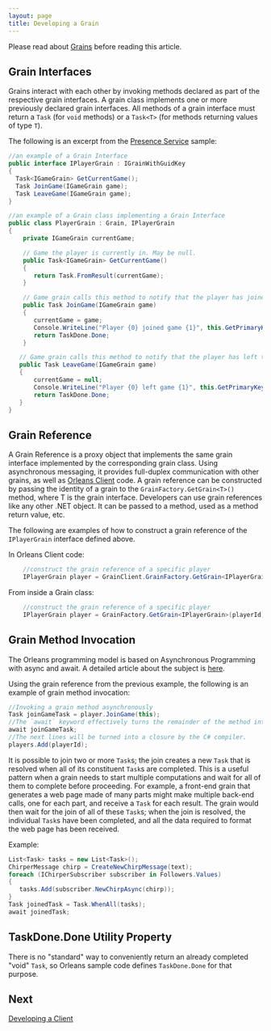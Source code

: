 ```yaml
---
layout: page
title: Developing a Grain
---
```



Please read about [Grains](Grains.md) before reading this article.

## Grain Interfaces

Grains interact with each other by invoking methods declared as part of the respective grain interfaces.
A grain class implements one or more previously declared grain interfaces.
All methods of a grain interface must return a `Task` (for `void` methods) or a `Task<T>` (for methods returning values of type `T`).

The following is an excerpt from the [Presence Service](/orleans/Documentation/Samples-Overview/Presence-Service.html) sample:

``` csharp
//an example of a Grain Interface
public interface IPlayerGrain : IGrainWithGuidKey
{
  Task<IGameGrain> GetCurrentGame();
  Task JoinGame(IGameGrain game);
  Task LeaveGame(IGameGrain game);
}

//an example of a Grain class implementing a Grain Interface
public class PlayerGrain : Grain, IPlayerGrain
{
    private IGameGrain currentGame;

    // Game the player is currently in. May be null.
    public Task<IGameGrain> GetCurrentGame()
    {
       return Task.FromResult(currentGame);
    }

    // Game grain calls this method to notify that the player has joined the game.
    public Task JoinGame(IGameGrain game)
    {
       currentGame = game;
       Console.WriteLine("Player {0} joined game {1}", this.GetPrimaryKey(), game.GetPrimaryKey());
       return TaskDone.Done;
    }

   // Game grain calls this method to notify that the player has left the game.
   public Task LeaveGame(IGameGrain game)
   {
       currentGame = null;
       Console.WriteLine("Player {0} left game {1}", this.GetPrimaryKey(), game.GetPrimaryKey());
       return TaskDone.Done;
   }
}
```

## Grain Reference

A Grain Reference is a proxy object that implements the same grain interface implemented by the corresponding grain class. Using asynchronous messaging, it provides full-duplex communication with other grains, as well as [Orleans Client](/Orleans/Getting-Started-With-Orleans/Clients) code.
A grain reference can be constructed by passing the identity of a grain to the `GrainFactory.GetGrain<T>()` method, where T is the grain interface. Developers can use grain references like any other .NET object. It can be passed to a method, used as a method return value, etc.

The following are examples of how to construct a grain reference of the `IPlayerGrain` interface defined above.

In Orleans Client code:

```csharp
    //construct the grain reference of a specific player
    IPlayerGrain player = GrainClient.GrainFactory.GetGrain<IPlayerGrain>(playerId);
```
From inside a Grain class:

```csharp
    //construct the grain reference of a specific player
    IPlayerGrain player = GrainFactory.GetGrain<IPlayerGrain>(playerId);
```

## Grain Method Invocation

The Orleans programming model is based on Asynchronous Programming with async and await. A detailed article about the subject is [here](https://msdn.microsoft.com/en-us/library/hh191443.aspx).

Using the grain reference from the previous example, the following is an example of grain method invocation:

```csharp
//Invoking a grain method asynchronously
Task joinGameTask = player.JoinGame(this);
//The `await` keyword effectively turns the remainder of the method into a closure that will asynchronously execute upon completion of the Task being awaited without blocking the executing thread.
await joinGameTask;
//The next lines will be turned into a closure by the C# compiler.
players.Add(playerId);

```

It is possible to join two or more `Task`s; the join creates a new `Task` that is resolved when all of its constituent `Task`s are completed. This is a useful pattern when a grain needs to start multiple computations and wait for all of them to complete before proceeding.
For example, a front-end grain that generates a web page made of many parts might make multiple back-end calls, one for each part, and receive a `Task` for each result.
The grain would then wait for the join of all of these `Task`s; when the join is resolved, the individual `Task`s have been completed, and all the data required to format the web page has been received.

Example:

``` csharp
List<Task> tasks = new List<Task>();
ChirperMessage chirp = CreateNewChirpMessage(text);
foreach (IChirperSubscriber subscriber in Followers.Values)
{
   tasks.Add(subscriber.NewChirpAsync(chirp));
}
Task joinedTask = Task.WhenAll(tasks);
await joinedTask;
```

## TaskDone.Done Utility Property

There is no "standard" way to conveniently return an already completed "void" `Task`, so Orleans sample code defines `TaskDone.Done` for that purpose.

## Next

[Developing a Client](Developing-a-Client.md)
